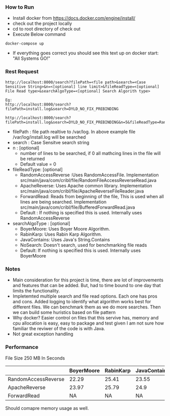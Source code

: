 ### How to Run

- Install docker from https://docs.docker.com/engine/install/
- check out the project locally
- cd to root directory of check out 
- Execute Below command
```
docker-compose up 
```
- If everything goes correct you should see this text up on docker start: "All Systems GO!"

### Rest Request
```
http://localhost:8000/search?filePath=<file path>&search=<Case Sensitive String>&n=<[optional] line limit>&fileReadType=<[optional] File Read type>&searchAlgoType=<[optional] Search Algorith type>

Eg: 
http://localhost:8000/search?filePath=install.log&search=DYLD_NO_FIX_PREBINDING

http://localhost:8000/search?filePath=install.log&search=DYLD_NO_FIX_PREBINDING&n=5&fileReadType=RandomAccessReverse&searchAlgoType=BoyerMoore
```
- filePath : file path realtive to /var/log. In above example file /var/log/install.log will be searched
- search : Case Sensitve search string
- n : [optional]
	- number of lines to be searched, if 0 all mathcing lines in the file will be returned
	- Default value = 0
- fileReadType: [optional]
	- RandomAccessReverse :Uses RandomAccessFile.  Implementation src/main/java/com/cribl/file/RandomFileAccessReverseRead.java
	- ApacheReverse: Uses Apache common library. Implementation src/main/java/com/cribl/file/ApacheReverseFileReader.java
	- ForwardRead: Reads from beginning of the file, This is used when all lines are being searched. Implementation src/main/java/com/cribl/file/BufferedForwardRead.java
	- Default : If nothing is specified this is used. Internally uses RandomAccessReverse
- searchAlgoType : [optional]
	- BoyerMoore: Uses Boyer Moore Algorithm.
	- RabinKarp: Uses Rabin Karp Algorithm.
	- JavaContains: Uses Java's String.Contains
	- NoSearch: Doesn't search, used for benchmarking file reads
	- Default: If nothing is specified this is used. Internally uses BoyerMoore

### Notes
- Main consideration for this project is time, there are lot of improvements and features that can be added. But, had to time bound to one day that limits the functionality.
- Impletemted multiple search and file read options. Each one has pros and cons.  Added logging to identify what algorithm works best for different files. We can benchmark them as we do more searches. Then we can build some huristics based on file pattern
- Why docker? Easier control on files that this servive has, memory and cpu allocation is easy, easy to package and test given I am not sure how familiar the reviwer of the code is with Java.
- Not great exception handling

### Performance

File Size 250 MB
In Seconds

|   |  BoyerMoore | RabinKarp  |  JavaContains |  NoSearch |
| ------------ | ------------ | ------------ | ------------ | ------------ |
| RandomAccessReverse  |  22.29 | 25.41  | 23.55  |  57.32 |
| ApacheReverse | 23.97  |  25.79 | 24.9  | 57.24  |
| ForwardRead | NA  | NA  | NA  | 43.27  | |

Should comapre memory usage as well.

